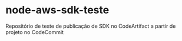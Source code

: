 # node-aws-sdk-teste
Repositório de teste de publicação de SDK no CodeArtifact a partir de projeto no CodeCommit
